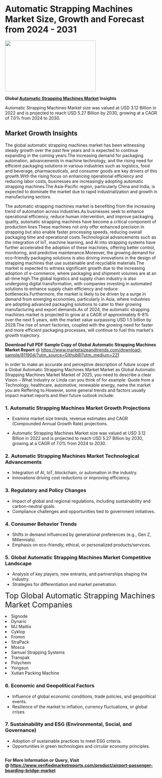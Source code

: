 <H1>Automatic Strapping Machines Market Size, Growth and Forecast from 2024 - 2031</H1><img class="aligncenter size-medium wp-image-584254" src="https://thirdeyenews.in/wp-content/uploads/2024/09/Global-Market-Research-300x168.jpeg" alt="" width="300" height="168" /><p><strong>Global&nbsp;<a href="https://www.marketsizeandtrends.com/download-sample/811904/?utm_source=Github8j?utm_medium=221">Automatic Strapping Machines Market</a> Insights</strong></p><p>Automatic Strapping Machines Market size was valued at USD 3.12 Billion in 2022 and is projected to reach USD 5.27 Billion by 2030, growing at a CAGR of 7.0% from 2024 to 2030.</p><p><h2>Market Growth Insights</h2> <p>The global automatic strapping machines market has been witnessing steady growth over the past few years and is expected to continue expanding in the coming years.The increasing demand for packaging automation, advancements in machine technology, and the rising need for efficient packaging solutions in various industries such as logistics, food and beverage, pharmaceuticals, and consumer goods are key drivers of this growth.With the rising focus on enhancing operational efficiency and reducing labor costs, businesses are increasingly adopting automatic strapping machines.The Asia-Pacific region, particularly China and India, is expected to dominate the market due to rapid industrialization and growth in manufacturing sectors.</p> <p>The automatic strapping machines market is benefiting from the increasing trend of automation across industries.As businesses seek to enhance operational efficiency, reduce human intervention, and improve packaging quality, automatic strapping machines have become a critical component of production lines.These machines not only offer enhanced precision in strapping but also enable faster processing speeds, reducing overall packaging time and operational costs.Technological advancements such as the integration of IoT, machine learning, and AI into strapping systems have further accelerated the adoption of these machines, offering better control, monitoring, and predictive maintenance.Moreover, the growing demand for eco-friendly packaging solutions is also driving innovations in the design of strapping machines that use sustainable and recyclable materials.The market is expected to witness significant growth due to the increasing adoption of e-commerce, where packaging and shipment volumes are at an all-time high.The global logistics and supply chain industry is also undergoing digital transformation, with companies investing in automated solutions to enhance supply chain efficiency and reduce bottlenecks.Furthermore, the market is likely to be driven by a surge in demand from emerging economies, particularly in Asia, where industries are adopting advanced packaging solutions to cater to their growing manufacturing and export demands.As of 2024, the automatic strapping machines market is projected to grow at a CAGR of approximately 6-8% over the next 5 years, with the market value surpassing USD 1.5 billion by 2028.The rise of smart factories, coupled with the growing need for faster and more efficient packaging processes, will continue to fuel this market's growth trajectory.<p><span class=""><strong>Download Full PDF Sample Copy of Global Automatic Strapping Machines Market Report</strong> @ <a href="https://www.marketsizeandtrends.com/download-sample/811904/?utm_source=Github8j?utm_medium=221" target="_blank">https://www.marketsizeandtrends.com/download-sample/811904/?utm_source=Github8j?utm_medium=221</a></span></p><p>In order to make an accurate and perceptive description of future scope of a Global&nbsp;Automatic Strapping Machines Market Market as Global&nbsp;Automatic Strapping Machines Market Market of 2025, you need to describe a clear Vision &ndash; What Industry or Linda can you think of for example: Quote from a Technology, healthcare, automotive, renewable energy, name the market you are Reffering to.However, some general trends and factors usually impact market reports and their future outlook include:</p><h3>1.&nbsp;<strong>Automatic Strapping Machines Market Growth Projections</strong></h3><ul><li>Examine market size trends, revenue estimates and CAGR (Compounded Annual Growth Rate) projections.</li><li><p>Automatic Strapping Machines Market size was valued at USD 3.12 Billion in 2022 and is projected to reach USD 5.27 Billion by 2030, growing at a CAGR of 7.0% from 2024 to 2030.</p></li></ul><h3>2.&nbsp;<strong>Automatic Strapping Machines Market Technological Advancements</strong></h3><ul><li>Integration of AI, IoT, blockchain, or automation in the industry.</li><li>Innovations driving cost reductions or improving efficiency.</li></ul><h3>3.&nbsp;<strong>Regulatory and Policy Changes</strong></h3><ul><li>Impact of global and regional regulations, including sustainability and carbon-neutral goals.</li><li>Compliance challenges and opportunities tied to government initiatives.</li></ul><h3>4.&nbsp;<strong>Consumer Behavior Trends</strong></h3><ul><li>Shifts in demand influenced by generational preferences (e.g., Gen Z, Millennials).</li><li>Emphasis on eco-friendly, ethical, or personalized products/services.</li></ul><h3>5.&nbsp;<strong>Global Automatic Strapping Machines Market Competitive Landscape</strong></h3><ul><li>Analysis of key players, new entrants, and partnerships shaping the industry.</li><li>Strategies for differentiation and market penetration.</li></ul><p data-pm-slice="1 1 []"><span style="color: inherit; font-family: inherit; font-size: 25px;">Top Global Automatic Strapping Machines Market Companies</span></p><div class="" data-test-id=""><p><li>Signode</li><li> Dynaric</li><li> MJ Maillis</li><li> Cyklop</li><li> Fromm</li><li> StraPack</li><li> Mosca</li><li> Samuel Strapping Systems</li><li> Transpak</li><li> Polychem</li><li> Yongsun</li><li> Xutian Packing Machine</li></p></div><h3>6.&nbsp;<strong>Economic and Geopolitical Factors</strong></h3><ul><li>Influence of global economic conditions, trade policies, and geopolitical events.</li><li>Resilience of the market to inflation, currency fluctuations, or global crises.</li></ul><h3>7.&nbsp;<strong>Sustainability and ESG (Environmental, Social, and Governance)</strong></h3><ul><li>Adoption of sustainable practices to meet ESG criteria.</li><li>Opportunities in green technologies and circular economy principles.</li></ul><h2><strong style="font-size: 14px;">For More Information or Query, Visit @&nbsp;</strong><a style="background-color: #ffffff; font-size: 14px;" href="https://www.marketsizeandtrends.com/report/automatic-strapping-machines-market/" target="_blank">https://www.verifiedmarketreports.com/product/airport-passenger-boarding-bridge-market</a></h2>